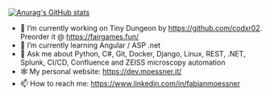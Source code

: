 [![Anurag's GitHub stats](https://github-readme-stats.vercel.app/api?username=moessner)](https://github.com/anuraghazra/github-readme-stats)

- 🔭 I’m currently working on Tiny Dungeon by https://github.com/codxr02. Preorder it @ https://fairgames.fun/
- 🌱 I’m currently learning Angular / ASP .net
- 💬 Ask me about Python, C#, Git, Docker, Django, Linux, REST, .NET, Splunk, CI/CD, Confluence and ZEISS microscopy automation
- 🕸️ My personal website: https://dev.moessner.it/
- 📫 How to reach me: https://www.linkedin.com/in/fabianmoessner
